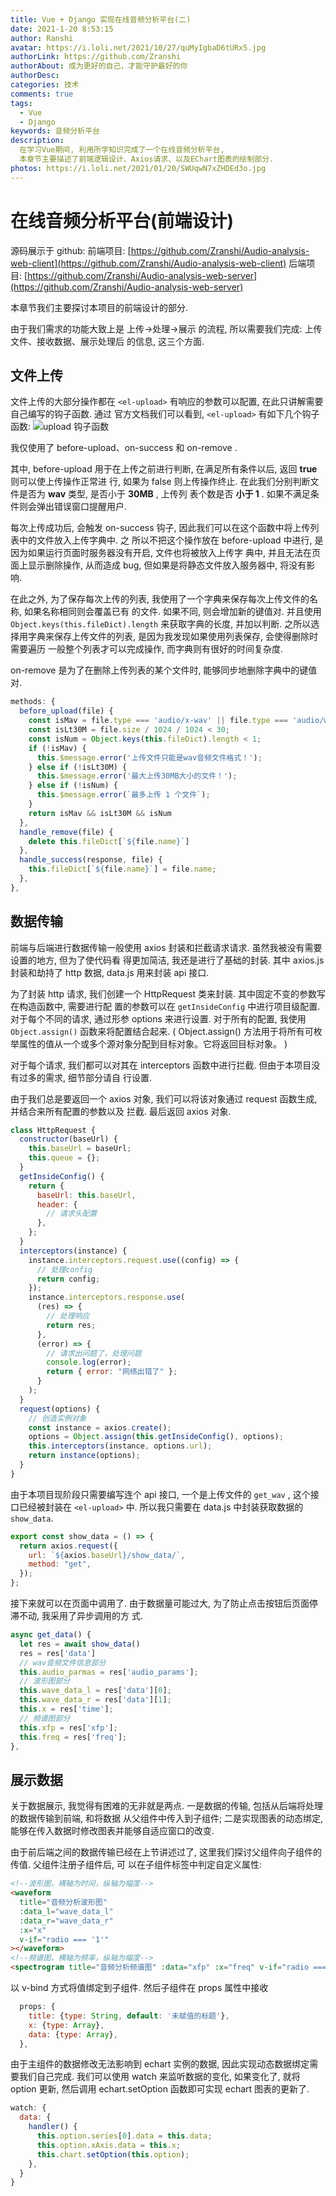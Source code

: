 ```yaml
---
title: Vue + Django 实现在线音频分析平台(二)
date: 2021-1-20 8:53:15
author: Ranshi
avatar: https://i.loli.net/2021/10/27/quMyIgbaD6tURx5.jpg
authorLink: https://github.com/Zranshi
authorAbout: 成为更好的自己，才能守护最好的你
authorDesc:
categories: 技术
comments: true
tags:
  - Vue
  - Django
keywords: 音频分析平台
description:
  在学习Vue期间, 利用所学知识完成了一个在线音频分析平台,
  本章节主要描述了前端逻辑设计、Axios请求、以及EChart图表的绘制部分.
photos: https://i.loli.net/2021/01/20/SWUqwN7xZHDEd3o.jpg
---
```


# 在线音频分析平台(前端设计)

源码展示于 github: 前端项目:
[https://github.com/Zranshi/Audio-analysis-web-client](https://github.com/Zranshi/Audio-analysis-web-client)
后端项目:
[https://github.com/Zranshi/Audio-analysis-web-server](https://github.com/Zranshi/Audio-analysis-web-server)

本章节我们主要探讨本项目的前端设计的部分.

由于我们需求的功能大致上是 上传->处理->展示 的流程, 所以需要我们完成: 上传文件、接收数据、展示处理后
的信息, 这三个方面.

## 文件上传

文件上传的大部分操作都在 `<el-upload>` 有响应的参数可以配置, 在此只讲解需要自己编写的钩子函数. 通过
官方文档我们可以看到, `<el-upload>` 有如下几个钩子函数:
![upload 钩子函数](https://i.loli.net/2021/01/20/iZnFxcSlm4QPD8U.png)

我仅使用了 before-upload、on-success 和 on-remove .

其中, before-upload 用于在上传之前进行判断, 在满足所有条件以后, 返回 **true** 则可以使上传操作正常进
行, 如果为 false 则上传操作终止. 在此我们分别判断文件是否为 **wav** 类型, 是否小于 **30MB** , 上传列
表个数是否 **小于 1** . 如果不满足条件则会弹出错误窗口提醒用户.

每次上传成功后, 会触发 on-success 钩子, 因此我们可以在这个函数中将上传列表中的文件放入上传字典中. 之
所以不把这个操作放在 before-upload 中进行, 是因为如果运行页面时服务器没有开启, 文件也将被放入上传字
典中, 并且无法在页面上显示删除操作, 从而造成 bug, 但如果是将静态文件放入服务器中, 将没有影响.

在此之外, 为了保存每次上传的列表, 我使用了一个字典来保存每次上传文件的名称, 如果名称相同则会覆盖已有
的文件. 如果不同, 则会增加新的键值对. 并且使用 `Object.keys(this.fileDict).length` 来获取字典的长度,
并加以判断. 之所以选择用字典来保存上传文件的列表, 是因为我发现如果使用列表保存, 会使得删除时需要遍历
一般整个列表才可以完成操作, 而字典则有很好的时间复杂度.

on-remove 是为了在删除上传列表的某个文件时, 能够同步地删除字典中的键值对.

```javascript
methods: {
  before_upload(file) {
    const isMav = file.type === 'audio/x-wav' || file.type === 'audio/wav';
    const isLt30M = file.size / 1024 / 1024 < 30;
    const isNum = Object.keys(this.fileDict).length < 1;
    if (!isMav) {
      this.$message.error('上传文件只能是wav音频文件格式！');
    } else if (!isLt30M) {
      this.$message.error('最大上传30MB大小的文件！');
    } else if (!isNum) {
      this.$message.error(`最多上传 1 个文件`);
    }
    return isMav && isLt30M && isNum
  },
  handle_remove(file) {
    delete this.fileDict[`${file.name}`]
  },
  handle_success(response, file) {
    this.fileDict[`${file.name}`] = file.name;
  },
},
```

## 数据传输

前端与后端进行数据传输一般使用 axios 封装和拦截请求请求. 虽然我被没有需要设置的地方, 但为了使代码看
得更加简洁, 我还是进行了基础的封装. 其中 axios.js 封装和劫持了 http 数据, data.js 用来封装 api 接口.

为了封装 http 请求, 我们创建一个 HttpRequest 类来封装. 其中固定不变的参数写在构造函数中, 需要进行配
置的参数可以在 `getInsideConfig` 中进行项目级配置. 对于每个不同的请求, 通过形参 options 来进行设置.
对于所有的配置, 我使用 `Object.assign()` 函数来将配置结合起来. ( Object.assign() 方法用于将所有可枚
举属性的值从一个或多个源对象分配到目标对象。它将返回目标对象。 )

对于每个请求, 我们都可以对其在 interceptors 函数中进行拦截. 但由于本项目没有过多的需求, 细节部分请自
行设置.

由于我们总是要返回一个 axios 对象, 我们可以将该对象通过 request 函数生成, 并结合来所有配置的参数以及
拦截. 最后返回 axios 对象.

```js
class HttpRequest {
  constructor(baseUrl) {
    this.baseUrl = baseUrl;
    this.queue = {};
  }
  getInsideConfig() {
    return {
      baseUrl: this.baseUrl,
      header: {
        // 请求头配置
      },
    };
  }
  interceptors(instance) {
    instance.interceptors.request.use((config) => {
      // 处理config
      return config;
    });
    instance.interceptors.response.use(
      (res) => {
        // 处理响应
        return res;
      },
      (error) => {
        // 请求出问题了，处理问题
        console.log(error);
        return { error: "网络出错了" };
      }
    );
  }
  request(options) {
    // 创造实例对象
    const instance = axios.create();
    options = Object.assign(this.getInsideConfig(), options);
    this.interceptors(instance, options.url);
    return instance(options);
  }
}
```

由于本项目现阶段只需要编写连个 api 接口, 一个是上传文件的 `get_wav` , 这个接口已经被封装在
`<el-upload>` 中. 所以我只需要在 data.js 中封装获取数据的 `show_data`.

```js
export const show_data = () => {
  return axios.request({
    url: `${axios.baseUrl}/show_data/`,
    method: "get",
  });
};
```

接下来就可以在页面中调用了. 由于数据量可能过大, 为了防止点击按钮后页面停滞不动, 我采用了异步调用的方
式.

```javascript
async get_data() {
  let res = await show_data()
  res = res['data']
  // wav音频文件信息部分
  this.audio_parmas = res['audio_params'];
  // 波形图部分
  this.wave_data_l = res['data'][0];
  this.wave_data_r = res['data'][1];
  this.x = res['time'];
  // 频谱图部分
  this.xfp = res['xfp'];
  this.freq = res['freq'];
},
```

## 展示数据

关于数据展示, 我觉得有困难的无非就是两点. 一是数据的传输, 包括从后端将处理的数据传输到前端, 和将数据
从父组件中传入到子组件; 二是实现图表的动态绑定, 能够在传入数据时修改图表并能够自适应窗口的改变.

由于前后端之间的数据传输已经在上节讲述过了, 这里我们探讨父组件向子组件的传值. 父组件注册子组件后, 可
以在子组件标签中判定自定义属性:

```html
<!--波形图，横轴为时间，纵轴为幅度-->
<waveform
  title="音频分析波形图"
  :data_l="wave_data_l"
  :data_r="wave_data_r"
  :x="x"
  v-if="radio === '1'"
></waveform>
<!--频谱图，横轴为频率，纵轴为幅度-->
<spectrogram title="音频分析频谱图" :data="xfp" :x="freq" v-if="radio === '2'"></spectrogram>
```

以 v-bind 方式将值绑定到子组件. 然后子组件在 props 属性中接收

```javascript
  props: {
    title: {type: String, default: '未赋值的标题'},
    x: {type: Array},
    data: {type: Array},
  },
```

由于主组件的数据修改无法影响到 echart 实例的数据, 因此实现动态数据绑定需要我们自己完成. 我们可以使用
watch 来监听数据的变化, 如果变化了, 就将 option 更新, 然后调用 echart.setOption 函数即可实现 echart
图表的更新了.

```javascript
watch: {
  data: {
    handler() {
      this.option.series[0].data = this.data;
      this.option.xAxis.data = this.x;
      this.chart.setOption(this.option);
    },
  }
}
```
